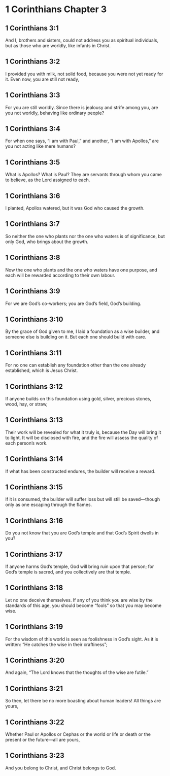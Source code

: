 # 1 Corinthians Chapter 3

## 1 Corinthians 3:1

And I, brothers and sisters, could not address you as spiritual individuals, but as those who are worldly, like infants in Christ.

## 1 Corinthians 3:2

I provided you with milk, not solid food, because you were not yet ready for it. Even now, you are still not ready,

## 1 Corinthians 3:3

For you are still worldly. Since there is jealousy and strife among you, are you not worldly, behaving like ordinary people?

## 1 Corinthians 3:4

For when one says, “I am with Paul,” and another, “I am with Apollos,” are you not acting like mere humans?

## 1 Corinthians 3:5

What is Apollos? What is Paul? They are servants through whom you came to believe, as the Lord assigned to each.

## 1 Corinthians 3:6

I planted, Apollos watered, but it was God who caused the growth.

## 1 Corinthians 3:7

So neither the one who plants nor the one who waters is of significance, but only God, who brings about the growth.

## 1 Corinthians 3:8

Now the one who plants and the one who waters have one purpose, and each will be rewarded according to their own labour.

## 1 Corinthians 3:9

For we are God’s co-workers; you are God’s field, God’s building.

## 1 Corinthians 3:10

By the grace of God given to me, I laid a foundation as a wise builder, and someone else is building on it. But each one should build with care.

## 1 Corinthians 3:11

For no one can establish any foundation other than the one already established, which is Jesus Christ.

## 1 Corinthians 3:12

If anyone builds on this foundation using gold, silver, precious stones, wood, hay, or straw,

## 1 Corinthians 3:13

Their work will be revealed for what it truly is, because the Day will bring it to light. It will be disclosed with fire, and the fire will assess the quality of each person’s work.

## 1 Corinthians 3:14

If what has been constructed endures, the builder will receive a reward.

## 1 Corinthians 3:15

If it is consumed, the builder will suffer loss but will still be saved—though only as one escaping through the flames.

## 1 Corinthians 3:16

Do you not know that you are God’s temple and that God’s Spirit dwells in you?

## 1 Corinthians 3:17

If anyone harms God’s temple, God will bring ruin upon that person; for God’s temple is sacred, and you collectively are that temple.

## 1 Corinthians 3:18

Let no one deceive themselves. If any of you think you are wise by the standards of this age, you should become “fools” so that you may become wise.

## 1 Corinthians 3:19

For the wisdom of this world is seen as foolishness in God’s sight. As it is written: “He catches the wise in their craftiness”;

## 1 Corinthians 3:20

And again, “The Lord knows that the thoughts of the wise are futile.”

## 1 Corinthians 3:21

So then, let there be no more boasting about human leaders! All things are yours,

## 1 Corinthians 3:22

Whether Paul or Apollos or Cephas or the world or life or death or the present or the future—all are yours,

## 1 Corinthians 3:23

And you belong to Christ, and Christ belongs to God.
